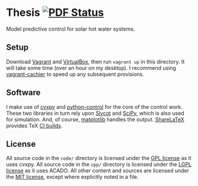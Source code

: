 # Thesis [![PDF Status](https://www.sharelatex.com/github/repos/eightyeight/thesis/builds/latest/badge.svg)](https://www.sharelatex.com/github/repos/eightyeight/thesis/builds/latest/output.pdf)

Model predictive control for solar hot water systems.

## Setup

Download [Vagrant][] and [VirtualBox][], then run `vagrant up` in this directory.
It will take some time (over an hour on my desktop).
I recommend using [vagrant-cachier][] to speed up any subsequent provisions.

[Vagrant]: http://vagrantup.com
[VirtualBox]: https://www.virtualbox.org/
[vagrant-cachier]: https://github.com/fgrehm/vagrant-cachier

## Software

I make use of [cvxpy][] and [python-control][] for the core of the control work.
These two libraries in turn rely upon [Slycot][] and [SciPy][], which is also used for simulation.
And, of course, [matplotlib][] handles the output.
[ShareLaTeX][] provides TeX [CI builds][].

[cvxpy]: https://github.com/cvxgrp/cvxpy
[python-control]: http://www.cds.caltech.edu/~murray/wiki/Control_Systems_Library_for_Python
[Slycot]: https://github.com/avventi/Slycot
[SciPy]: http://www.scipy.org/
[matplotlib]: http://matplotlib.org/
[ShareLaTeX]: https://www.sharelatex.com
[CI builds]: https://www.sharelatex.com/github/repos/eightyeight/thesis

## License

All source code in the `code/` directory is licensed under the [GPL license][] as it uses cvxpy.
All source code in the `cpp/` directory is licensed under the [LGPL license][] as it uses ACADO.
All other content and sources are licensed under the [MIT license][], except where explicitly noted in a file.

[GPL license]: code/LICENSE
[LGPL license]: cpp/LICENSE
[MIT license]: report/LICENSE
